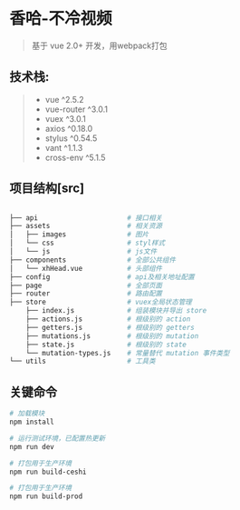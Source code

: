 # 香哈-不冷视频

> 基于 vue 2.0+ 开发，用webpack打包

## 技术栈:
> * vue ^2.5.2
> * vue-router ^3.0.1
> * vuex ^3.0.1
> * axios ^0.18.0
> * stylus ^0.54.5
> * vant ^1.1.3
> * cross-env ^5.1.5


## 项目结构[src]

``` bash

├── api                      # 接口相关
├── assets                   # 相关资源
│   ├── images               # 图片
│   └── css                  # styl样式
│   └── js                   # js文件
├── components               # 全部公共组件
│   └── xhHead.vue           # 头部组件
├── config                   # api及相关地址配置
├── page                     # 全部页面
├── router                   # 路由配置
├── store                    # vuex全局状态管理
    ├── index.js             # 组装模块并导出 store
    ├── actions.js           # 根级别的 action
    ├── getters.js           # 根级别的 getters
    ├── mutations.js         # 根级别的 mutation
    ├── state.js             # 根级别的 state
    └── mutation-types.js    # 常量替代 mutation 事件类型
└── utils                    # 工具类

```
## 关键命令

``` bash
# 加载模块
npm install

# 运行测试环境，已配置热更新
npm run dev

# 打包用于生产环境
npm run build-ceshi

# 打包用于生产环境
npm run build-prod
```

